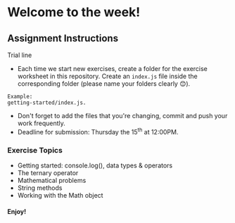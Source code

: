 # Welcome to the week!

## Assignment Instructions 

Trial line 

* Each time we start new exercises, create a folder for the exercise worksheet in this repository. Create an `index.js` file inside the corresponding folder (please name your folders clearly :blush:).
```
Example:
getting-started/index.js.
```
* Don't forget to add the files that you're changing, commit and push your work frequently. 
* Deadline for submission: Thursday the 15<sup>th</sup> at 12:00PM. 

### Exercise Topics 
* Getting started: console.log(), data types & operators
* The ternary operator
* Mathematical problems 
* String methods
* Working with the Math object

#### Enjoy! 


